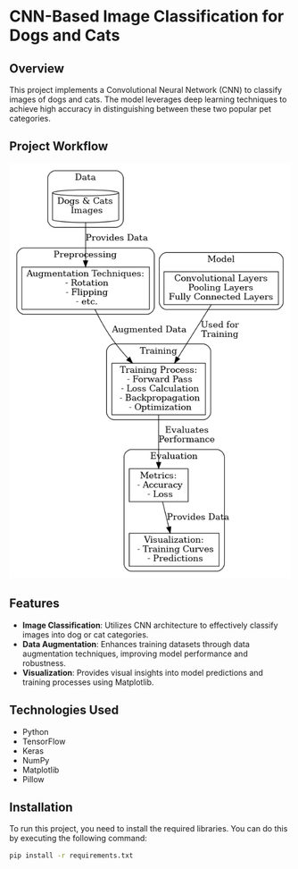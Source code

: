 # CNN-Based Image Classification for Dogs and Cats

## Overview
This project implements a Convolutional Neural Network (CNN) to classify images of dogs and cats. The model leverages deep learning techniques to achieve high accuracy in distinguishing between these two popular pet categories.

## Project Workflow

<img src = "/workflow-cnn.jpeg">

## Features
- **Image Classification**: Utilizes CNN architecture to effectively classify images into dog or cat categories.
- **Data Augmentation**: Enhances training datasets through data augmentation techniques, improving model performance and robustness.
- **Visualization**: Provides visual insights into model predictions and training processes using Matplotlib.

## Technologies Used
- Python
- TensorFlow
- Keras
- NumPy
- Matplotlib
- Pillow

## Installation
To run this project, you need to install the required libraries. You can do this by executing the following command:

```bash
pip install -r requirements.txt
